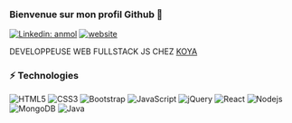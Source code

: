 ### Bienvenue sur mon profil Github 👋

[![Linkedin: anmol](https://img.shields.io/badge/-LinkedIn-blue?style=flat-square&logo=Linkedin&logoColor=white&link=https://www.linkedin.com/in/julie-desvaux/)](https://www.linkedin.com/in/julie-desvaux/)
[![website](https://img.shields.io/badge/Website-46a2f1.svg?&style=flat-square&logo=Google-Chrome&logoColor=white&link=https://www.julie-desvaux.com/)](https://www.julie-desvaux.com/)

DEVELOPPEUSE WEB FULLSTACK JS CHEZ [KOYA](https://www.koya-app.fr/ "link to koya")

### ⚡ Technologies
![HTML5](https://img.shields.io/badge/-HTML5-E34F26?style=flat-square&logo=html5&logoColor=white)
![CSS3](https://img.shields.io/badge/-CSS3-1572B6?style=flat-square&logo=css3)
![Bootstrap](https://img.shields.io/badge/-Bootstrap-563D7C?style=flat-square&logo=bootstrap)
![JavaScript](https://img.shields.io/badge/-JavaScript-323330?style=flat-square&logo=javascript)
![jQuery](https://img.shields.io/badge/-jquery-230769?style=flat-square&logo=jquery)
![React](https://img.shields.io/badge/-Reactjs-61DAFB?style=flat-square&logo=React&logoColor=white)
![Nodejs](https://img.shields.io/badge/-Nodejs-303030?style=flat-square&logo=Node.js)
![MongoDB](https://img.shields.io/badge/-MongoDB-47A248?style=flat-square&logo=MongoDB&logoColor=white)
![Java](https://img.shields.io/badge/-Java-007396?style=flat-square&logo=Java&logoColor=white)
